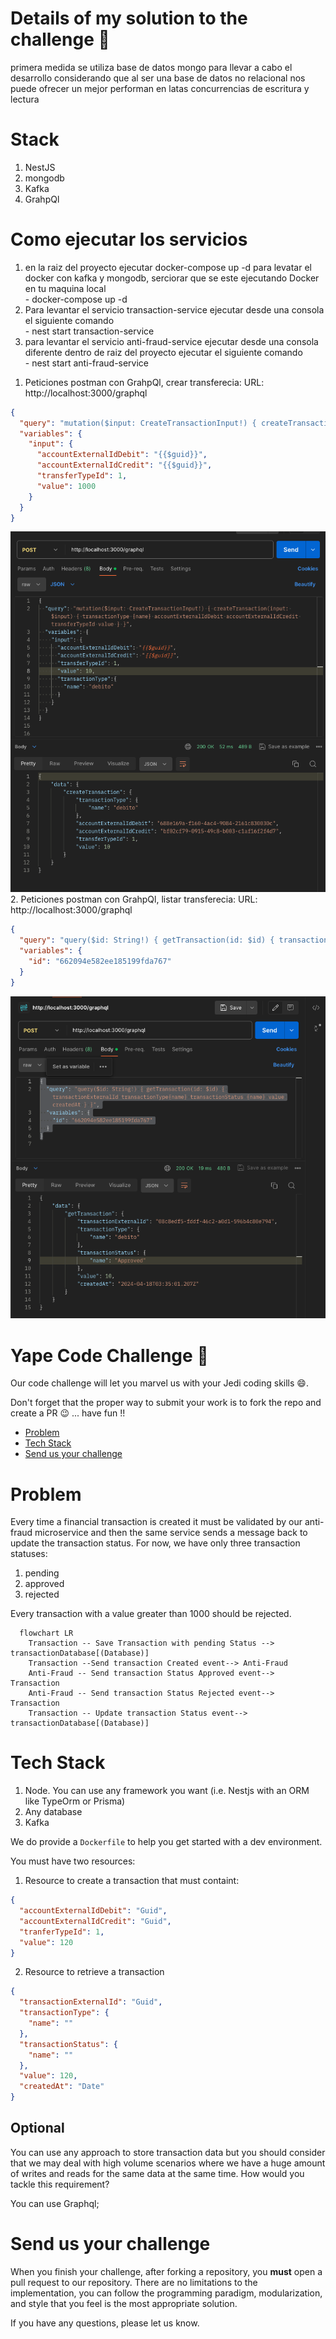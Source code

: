 # Details of my solution to the challenge :rocket:
primera medida se utiliza base de datos mongo para llevar a cabo el desarrollo considerando que al ser una base de datos no relacional nos puede ofrecer un mejor performan en latas concurrencias de escritura y lectura

# Stack

<ol>
  <li>NestJS</li>
  <li>mongodb</li>
  <li>Kafka</li>
  <li>GrahpQl</li>
</ol>

# Como ejecutar los servicios
<ol>
  <li>en la raiz del proyecto ejecutar docker-compose up -d para levatar el docker con kafka y mongodb, serciorar que se este ejecutando Docker en tu maquina local</li>
- docker-compose up -d
  <li>Para levantar el servicio transaction-service ejecutar desde una consola el siguiente comando</li>
- nest start transaction-service
  <li>para levantar el servicio anti-fraud-service ejecutar desde una consola diferente dentro de raiz del proyecto ejecutar el siguiente comando</li>
- nest start anti-fraud-service
</ol>

1. Peticiones postman con GrahpQl, crear transferecia:
URL: http://localhost:3000/graphql
```json
{
  "query": "mutation($input: CreateTransactionInput!) { createTransaction(input: $input) { id status value createdAt } }",
  "variables": {
    "input": {
      "accountExternalIdDebit": "{{$guid}}",
      "accountExternalIdCredit": "{{$guid}}",
      "transferTypeId": 1,
      "value": 1000
    }
  }
}
```
![img_1.png](img_1.png)
2. Peticiones postman con GrahpQl, listar transferecia:
URL: http://localhost:3000/graphql
```json
{
  "query": "query($id: String!) { getTransaction(id: $id) { transactionExternalId transactionType{name} transactionStatus {name} value createdAt } }",
  "variables": {
    "id": "662094e582ee185199fda767"
  }
}
```
![img_2.png](img_2.png)
# Yape Code Challenge :rocket:

Our code challenge will let you marvel us with your Jedi coding skills :smile:. 

Don't forget that the proper way to submit your work is to fork the repo and create a PR :wink: ... have fun !!

- [Problem](#problem)
- [Tech Stack](#tech_stack)
- [Send us your challenge](#send_us_your_challenge)

# Problem

Every time a financial transaction is created it must be validated by our anti-fraud microservice and then the same service sends a message back to update the transaction status.
For now, we have only three transaction statuses:

<ol>
  <li>pending</li>
  <li>approved</li>
  <li>rejected</li>  
</ol>

Every transaction with a value greater than 1000 should be rejected.

```mermaid
  flowchart LR
    Transaction -- Save Transaction with pending Status --> transactionDatabase[(Database)]
    Transaction --Send transaction Created event--> Anti-Fraud
    Anti-Fraud -- Send transaction Status Approved event--> Transaction
    Anti-Fraud -- Send transaction Status Rejected event--> Transaction
    Transaction -- Update transaction Status event--> transactionDatabase[(Database)]
```

# Tech Stack

<ol>
  <li>Node. You can use any framework you want (i.e. Nestjs with an ORM like TypeOrm or Prisma) </li>
  <li>Any database</li>
  <li>Kafka</li>    
</ol>

We do provide a `Dockerfile` to help you get started with a dev environment.

You must have two resources:

1. Resource to create a transaction that must containt:

```json
{
  "accountExternalIdDebit": "Guid",
  "accountExternalIdCredit": "Guid",
  "tranferTypeId": 1,
  "value": 120
}
```

2. Resource to retrieve a transaction

```json
{
  "transactionExternalId": "Guid",
  "transactionType": {
    "name": ""
  },
  "transactionStatus": {
    "name": ""
  },
  "value": 120,
  "createdAt": "Date"
}
```

## Optional

You can use any approach to store transaction data but you should consider that we may deal with high volume scenarios where we have a huge amount of writes and reads for the same data at the same time. How would you tackle this requirement?

You can use Graphql;

# Send us your challenge

When you finish your challenge, after forking a repository, you **must** open a pull request to our repository. There are no limitations to the implementation, you can follow the programming paradigm, modularization, and style that you feel is the most appropriate solution.

If you have any questions, please let us know.
